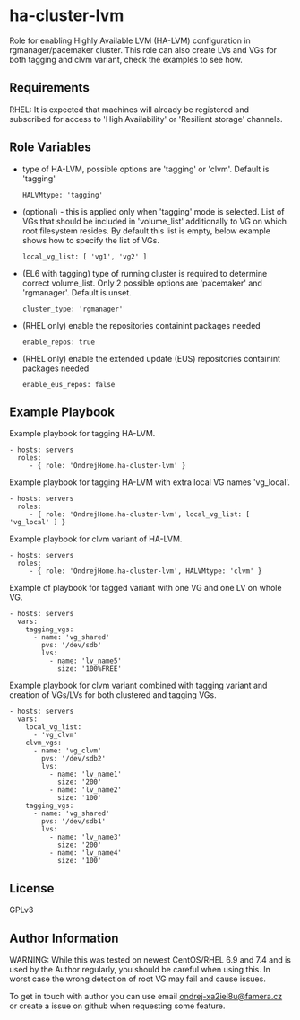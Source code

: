 ha-cluster-lvm
=========

Role for enabling Highly Available LVM (HA-LVM) configuration in rgmanager/pacemaker cluster.
This role can also create LVs and VGs for both tagging and clvm variant, check the examples to see how.

Requirements
------------

RHEL: It is expected that machines will already be registered and subscribed for access to 'High Availability' or 'Resilient storage' channels.

Role Variables
--------------

  - type of HA-LVM, possible options are 'tagging' or 'clvm'. Default is 'tagging'
  
    ```
    HALVMtype: 'tagging'
    ```

  - (optional) - this is applied only when 'tagging' mode is selected. List of VGs that should be included in 'volume_list' additionally to VG on which root filesystem resides. By default this list is empty, below example shows how to specify the list of VGs.
  
    ```
    local_vg_list: [ 'vg1', 'vg2' ]
    ```

  - (EL6 with tagging) type of running cluster is required to determine correct volume_list. Only 2 possible options are 'pacemaker' and 'rgmanager'. Default is unset.
    ```
    cluster_type: 'rgmanager'
    ```

  - (RHEL only) enable the repositories containint packages needed
    ```
    enable_repos: true
    ```

  - (RHEL only) enable the extended update (EUS) repositories containint packages needed
    ```
    enable_eus_repos: false
    ```


Example Playbook
----------------

Example playbook for tagging HA-LVM.

    - hosts: servers
      roles:
         - { role: 'OndrejHome.ha-cluster-lvm' }

Example playbook for tagging HA-LVM with extra local VG names 'vg_local'.

    - hosts: servers
      roles:
         - { role: 'OndrejHome.ha-cluster-lvm', local_vg_list: [ 'vg_local' ] }

Example playbook for clvm variant of HA-LVM.

    - hosts: servers
      roles:
         - { role: 'OndrejHome.ha-cluster-lvm', HALVMtype: 'clvm' }

Example of playbook for tagged variant with one VG and one LV on whole VG.

    - hosts: servers
      vars:
        tagging_vgs:
          - name: 'vg_shared'
            pvs: '/dev/sdb'
            lvs:
              - name: 'lv_name5'
                size: '100%FREE'


Example playbook for clvm variant combined with tagging variant and creation of VGs/LVs for both clustered and tagging VGs.

    - hosts: servers
      vars:
        local_vg_list:
          - 'vg_clvm'
        clvm_vgs:
          - name: 'vg_clvm'
            pvs: '/dev/sdb2'
            lvs:
              - name: 'lv_name1'
                size: '200'
              - name: 'lv_name2'
                size: '100'
        tagging_vgs:
          - name: 'vg_shared'
            pvs: '/dev/sdb1'
            lvs:
              - name: 'lv_name3'
                size: '200'
              - name: 'lv_name4'
                size: '100'

License
-------

GPLv3

Author Information
------------------

WARNING: While this was tested on newest CentOS/RHEL 6.9 and 7.4 and is used by
  the Author regularly, you should be careful when using this. In worst case the
  wrong detection of root VG may fail and cause issues.

To get in touch with author you can use email ondrej-xa2iel8u@famera.cz or create a issue on github when requesting some feature.
